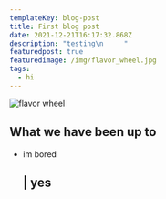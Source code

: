 ```yaml
---
templateKey: blog-post
title: First blog post
date: 2021-12-21T16:17:32.868Z
description: "testing\n     "
featuredpost: true
featuredimage: /img/flavor_wheel.jpg
tags:
  - hi
---
```

![flavor wheel](/img/flavor_wheel.jpg)



## What we have been up to

* im bored

  ## \| yes